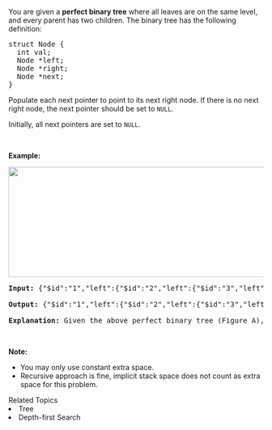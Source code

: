 <p>You are given a <strong>perfect binary tree</strong>&nbsp;where&nbsp;all leaves are on the same level, and every parent has two children. The binary tree has the following definition:</p>

<pre>
struct Node {
  int val;
  Node *left;
  Node *right;
  Node *next;
}
</pre>

<p>Populate each next pointer to point to its next right node. If there is no next right node, the next pointer should be set to <code>NULL</code>.</p>

<p>Initially, all next pointers are set to <code>NULL</code>.</p>

<p>&nbsp;</p>

<p><strong>Example:</strong></p>

<p><img alt="" src="https://assets.leetcode.com/uploads/2019/02/14/116_sample.png" style="width: 640px; height: 218px;" /></p>

<pre>
<strong>Input: </strong><span>{&quot;$id&quot;:&quot;1&quot;,&quot;left&quot;:{&quot;$id&quot;:&quot;2&quot;,&quot;left&quot;:{&quot;$id&quot;:&quot;3&quot;,&quot;left&quot;:null,&quot;next&quot;:null,&quot;right&quot;:null,&quot;val&quot;:4},&quot;next&quot;:null,&quot;right&quot;:{&quot;$id&quot;:&quot;4&quot;,&quot;left&quot;:null,&quot;next&quot;:null,&quot;right&quot;:null,&quot;val&quot;:5},&quot;val&quot;:2},&quot;next&quot;:null,&quot;right&quot;:{&quot;$id&quot;:&quot;5&quot;,&quot;left&quot;:{&quot;$id&quot;:&quot;6&quot;,&quot;left&quot;:null,&quot;next&quot;:null,&quot;right&quot;:null,&quot;val&quot;:6},&quot;next&quot;:null,&quot;right&quot;:{&quot;$id&quot;:&quot;7&quot;,&quot;left&quot;:null,&quot;next&quot;:null,&quot;right&quot;:null,&quot;val&quot;:7},&quot;val&quot;:3},&quot;val&quot;:1}</span>

<strong>Output: </strong><span>{&quot;$id&quot;:&quot;1&quot;,&quot;left&quot;:{&quot;$id&quot;:&quot;2&quot;,&quot;left&quot;:{&quot;$id&quot;:&quot;3&quot;,&quot;left&quot;:null,&quot;next&quot;:{&quot;$id&quot;:&quot;4&quot;,&quot;left&quot;:null,&quot;next&quot;:{&quot;$id&quot;:&quot;5&quot;,&quot;left&quot;:null,&quot;next&quot;:{&quot;$id&quot;:&quot;6&quot;,&quot;left&quot;:null,&quot;next&quot;:null,&quot;right&quot;:null,&quot;val&quot;:7},&quot;right&quot;:null,&quot;val&quot;:6},&quot;right&quot;:null,&quot;val&quot;:5},&quot;right&quot;:null,&quot;val&quot;:4},&quot;next&quot;:{&quot;$id&quot;:&quot;7&quot;,&quot;left&quot;:{&quot;$ref&quot;:&quot;5&quot;},&quot;next&quot;:null,&quot;right&quot;:{&quot;$ref&quot;:&quot;6&quot;},&quot;val&quot;:3},&quot;right&quot;:{&quot;$ref&quot;:&quot;4&quot;},&quot;val&quot;:2},&quot;next&quot;:null,&quot;right&quot;:{&quot;$ref&quot;:&quot;7&quot;},&quot;val&quot;:1}</span>

<strong>Explanation: </strong>Given the above perfect binary tree (Figure A), your function should populate each next pointer to point to its next right node, just like in Figure B.
</pre>

<p>&nbsp;</p>

<p><strong>Note:</strong></p>

<ul>
	<li>You may only use constant extra space.</li>
	<li>Recursive approach is fine, implicit stack space does not count as extra space for this problem.</li>
</ul>
<div><div>Related Topics</div><div><li>Tree</li><li>Depth-first Search</li></div></div>